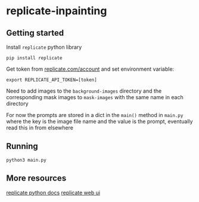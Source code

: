 # replicate-inpainting

## Getting started
Install `replicate` python library
```
pip install replicate
```

Get token from [replicate.com/account](https://replicate.com/account) and set environment variable:
```
export REPLICATE_API_TOKEN=[token]
```

Need to add images to the `background-images` directory and the corresponding mask images to `mask-images` with the same name in each directory


For now the prompts are stored in a dict in the `main()` method in `main.py` where the key is the image file name and the value is the prompt, eventually read this in from elsewhere


## Running
```
python3 main.py
```

## More resources
[replicate python docs](https://github.com/replicate/replicate-python#readme)
[replicate web ui](https://replicate.com/stability-ai/stable-diffusion-inpainting)